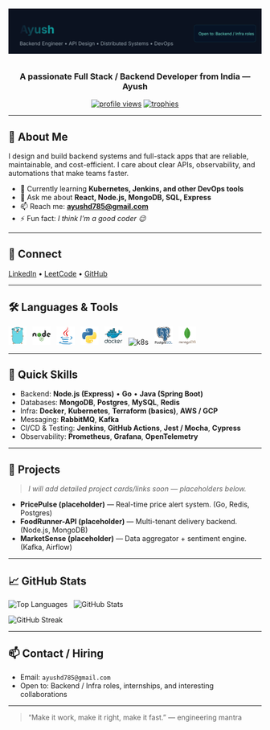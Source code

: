 <h1 align="center">
  <!-- ASCII banner below -->
<p align="center">
  <img src="assets/banner.svg" alt="Ayush — Backend Engineer" />
</p>

</h1>

<h3 align="center">A passionate Full Stack / Backend Developer from India — Ayush</h3>

<p align="center">
  <a href="https://github.com/ayushd785"><img alt="profile views" src="https://komarev.com/ghpvc/?username=ayushd785&label=Profile%20views&color=0e75b6&style=flat" /></a>
  <a href="https://github.com/ayushd785"><img alt="trophies" src="https://github-profile-trophy.vercel.app/?username=ayushd785" /></a>
</p>

---

## 🔭 About Me
I design and build backend systems and full-stack apps that are reliable, maintainable, and cost-efficient. I care about clear APIs, observability, and automations that make teams faster.

- 🌱 Currently learning **Kubernetes, Jenkins, and other DevOps tools**  
- 💬 Ask me about **React, Node.js, MongoDB, SQL, Express**  
- 📫 Reach me: **ayushd785@gmail.com**  
- ⚡ Fun fact: *I think I’m a good coder 😉*

---

## 🔗 Connect
[LinkedIn](https://www.linkedin.com/in/ayush-kumar-dwivedi-858180143) • [LeetCode](https://www.leetcode.com/ayushd785) • [GitHub](https://github.com/ayushd785)

---

## 🛠 Languages & Tools
<p align="left">
  <!-- keep/remove icons you like -->
  <img src="https://raw.githubusercontent.com/devicons/devicon/master/icons/go/go-original.svg" alt="go" width="36" height="36"/> &nbsp;
  <img src="https://raw.githubusercontent.com/devicons/devicon/master/icons/nodejs/nodejs-original-wordmark.svg" alt="nodejs" width="36" height="36"/> &nbsp;
  <img src="https://raw.githubusercontent.com/devicons/devicon/master/icons/java/java-original.svg" alt="java" width="36" height="36"/> &nbsp;
  <img src="https://raw.githubusercontent.com/devicons/devicon/master/icons/python/python-original.svg" alt="python" width="36" height="36"/> &nbsp;
  <img src="https://raw.githubusercontent.com/devicons/devicon/master/icons/docker/docker-original-wordmark.svg" alt="docker" width="36" height="36"/> &nbsp;
  <img src="https://www.vectorlogo.zone/logos/kubernetes/kubernetes-icon.svg" alt="k8s" width="36" height="36"/> &nbsp;
  <img src="https://raw.githubusercontent.com/devicons/devicon/master/icons/postgresql/postgresql-original-wordmark.svg" alt="postgres" width="36" height="36"/> &nbsp;
  <img src="https://raw.githubusercontent.com/devicons/devicon/master/icons/mongodb/mongodb-original-wordmark.svg" alt="mongodb" width="36" height="36"/>
</p>

---

## 🔧 Quick Skills
- Backend: **Node.js (Express)** • **Go** • **Java (Spring Boot)**  
- Databases: **MongoDB**, **Postgres**, **MySQL**, **Redis**  
- Infra: **Docker**, **Kubernetes**, **Terraform (basics)**, **AWS / GCP**  
- Messaging: **RabbitMQ**, **Kafka**  
- CI/CD & Testing: **Jenkins**, **GitHub Actions**, **Jest / Mocha**, **Cypress**  
- Observability: **Prometheus**, **Grafana**, **OpenTelemetry**

---

## 🚧 Projects
> _I will add detailed project cards/links soon — placeholders below._

- **PricePulse (placeholder)** — Real-time price alert system. (Go, Redis, Postgres)  
- **FoodRunner-API (placeholder)** — Multi-tenant delivery backend. (Node.js, MongoDB)  
- **MarketSense (placeholder)** — Data aggregator + sentiment engine. (Kafka, Airflow)

---

## 📈 GitHub Stats
<p align="left">
  <img alt="Top Languages" src="https://github-readme-stats.vercel.app/api/top-langs?username=ayushd785&show_icons=true&locale=en&layout=compact" />
  &nbsp;
  <img alt="GitHub Stats" src="https://github-readme-stats.vercel.app/api?username=ayushd785&show_icons=true&locale=en" />
</p>

<p align="left">
  <img alt="GitHub Streak" src="https://github-readme-streak-stats.herokuapp.com/?user=ayushd785" />
</p>

---

## 📫 Contact / Hiring
- Email: `ayushd785@gmail.com`  
- Open to: Backend / Infra roles, internships, and interesting collaborations

---

> “Make it work, make it right, make it fast.” — engineering mantra
